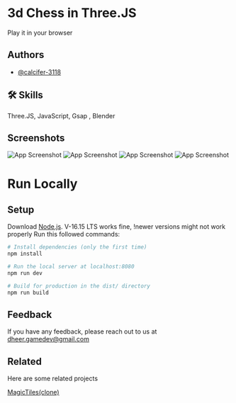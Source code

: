 
# 3d Chess in Three.JS

Play it in your browser








## Authors

- [@calcifer-3118](https://www.github.com/calcifer-3118)


## 🛠 Skills
Three.JS, JavaScript, Gsap , Blender

## Screenshots

![App Screenshot](https://i.ibb.co/QK3FxRH/Screenshot-78.png)
![App Screenshot](https://i.ibb.co/zSdYz36/Screenshot-76.png)
![App Screenshot](https://i.ibb.co/GPT8n48/Screenshot-75.png)
![App Screenshot](https://i.ibb.co/8d550Mc/Screenshot-73.png)

# Run Locally

## Setup
Download [Node.js](https://nodejs.org/dist/v16.15.0/node-v16.15.0-linux-x64.tar.xz).
V-16.15 LTS works fine, !newer versions might not work properly
Run this followed commands:

``` bash
# Install dependencies (only the first time)
npm install

# Run the local server at localhost:8080
npm run dev

# Build for production in the dist/ directory
npm run build
```

## Feedback

If you have any feedback, please reach out to us at dheer.gamedev@gmail.com


## Related

Here are some related projects

[MagicTiles(clone)](https://github.com/calcifer-3118/MagicTilesClone)

